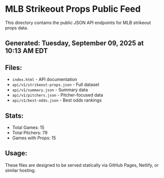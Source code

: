 # MLB Strikeout Props Public Feed

This directory contains the public JSON API endpoints for MLB strikeout props data.

## Generated: Tuesday, September 09, 2025 at 10:13 AM EDT

## Files:
- `index.html` - API documentation
- `api/v1/strikeout-props.json` - Full dataset
- `api/v1/summary.json` - Summary data
- `api/v1/pitchers.json` - Pitcher-focused data  
- `api/v1/best-odds.json` - Best odds rankings

## Stats:
- Total Games: 15
- Total Pitchers: 79
- Games with Props: 15

## Usage:
These files are designed to be served statically via GitHub Pages, Netlify, or similar hosting.
